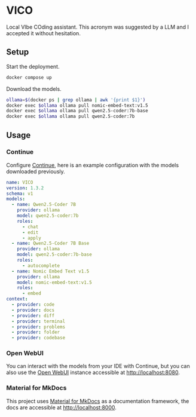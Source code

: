 # VICO

Local VIbe COding assistant. This acronym was suggested by a LLM and I accepted
it without hesitation.

## Setup

Start the deployment.

```bash
docker compose up
```

Download the models.

```bash
ollama=$(docker ps | grep ollama | awk '{print $1}')
docker exec $ollama ollama pull nomic-embed-text:v1.5
docker exec $ollama ollama pull qwen2.5-coder:7b-base
docker exec $ollama ollama pull qwen2.5-coder:7b
```

## Usage

### Continue

Configure [Continue](https://www.continue.dev), here is an example configuration
with the models downloaded previously.

```yaml
name: VICO
version: 1.3.2
schema: v1
models:
  - name: Qwen2.5-Coder 7B
    provider: ollama
    model: qwen2.5-coder:7b
    roles:
      - chat
      - edit
      - apply
  - name: Qwen2.5-Coder 7B Base
    provider: ollama
    model: qwen2.5-coder:7b-base
    roles:
      - autocomplete
  - name: Nomic Embed Text v1.5
    provider: ollama
    model: nomic-embed-text:v1.5
    roles:
      - embed
context:
  - provider: code
  - provider: docs
  - provider: diff
  - provider: terminal
  - provider: problems
  - provider: folder
  - provider: codebase
```

### Open WebUI

You can interact with the models from your IDE with Continue, but you can also
use the [Open WebUI](https://openwebui.com) instance accessible at
[http://localhost:8080](http://localhost:8080).

### Material for MkDocs

This project uses
[Material for MkDocs](https://squidfunk.github.io/mkdocs-material) as a
documentation framework, the docs are accessible at
[http://localhost:8000](http://localhost:8000).
